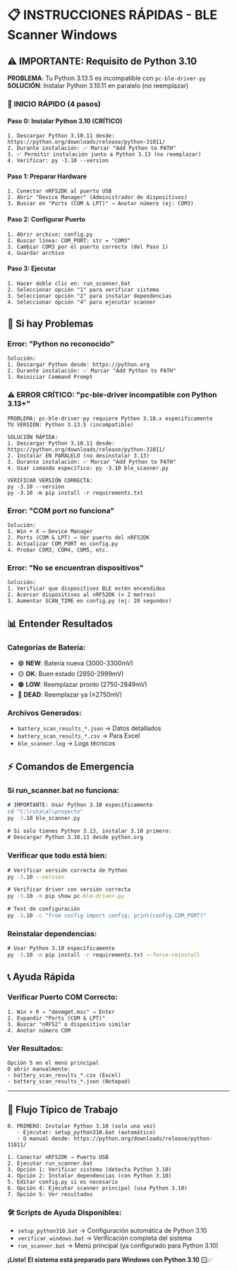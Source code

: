 # 📋 INSTRUCCIONES RÁPIDAS - BLE Scanner Windows

## ⚠️ IMPORTANTE: Requisito de Python 3.10

**PROBLEMA**: Tu Python 3.13.5 es incompatible con `pc-ble-driver-py`
**SOLUCIÓN**: Instalar Python 3.10.11 en paralelo (no reemplazar)

### 🚀 INICIO RÁPIDO (4 pasos)

#### Paso 0: Instalar Python 3.10 (CRÍTICO)
```
1. Descargar Python 3.10.11 desde: https://python.org/downloads/release/python-31011/
2. Durante instalación: ✅ Marcar "Add Python to PATH" 
3. ✅ Permitir instalación junto a Python 3.13 (no reemplazar)
4. Verificar: py -3.10 --version
```

#### Paso 1: Preparar Hardware
```
1. Conectar nRF52DK al puerto USB
2. Abrir "Device Manager" (Administrador de dispositivos)
3. Buscar en "Ports (COM & LPT)" → Anotar número (ej: COM3)
```

#### Paso 2: Configurar Puerto
```
1. Abrir archivo: config.py
2. Buscar línea: COM_PORT: str = "COM3"
3. Cambiar COM3 por el puerto correcto (del Paso 1)
4. Guardar archivo
```

#### Paso 3: Ejecutar
```
1. Hacer doble clic en: run_scanner.bat
2. Seleccionar opción "1" para verificar sistema
3. Seleccionar opción "2" para instalar dependencias
4. Seleccionar opción "4" para ejecutar scanner
```

## 🔧 Si hay Problemas

### Error: "Python no reconocido"
```
Solución:
1. Descargar Python desde: https://python.org
2. Durante instalación: ✅ Marcar "Add Python to PATH"
3. Reiniciar Command Prompt
```

### ⚠️ ERROR CRÍTICO: "pc-ble-driver incompatible con Python 3.13+"
```
PROBLEMA: pc-ble-driver-py requiere Python 3.10.x específicamente
TU VERSIÓN: Python 3.13.5 (incompatible)

SOLUCIÓN RÁPIDA:
1. Descargar Python 3.10.11 desde: https://python.org/downloads/release/python-31011/
2. Instalar EN PARALELO (no desinstalar 3.13)
3. Durante instalación: ✅ Marcar "Add Python to PATH"
4. Usar comando específico: py -3.10 ble_scanner.py

VERIFICAR VERSIÓN CORRECTA:
py -3.10 --version
py -3.10 -m pip install -r requirements.txt
```

### Error: "COM port no funciona"
```
Solución:
1. Win + X → Device Manager
2. Ports (COM & LPT) → Ver puerto del nRF52DK
3. Actualizar COM_PORT en config.py
4. Probar COM3, COM4, COM5, etc.
```

### Error: "No se encuentran dispositivos"
```
Solución:
1. Verificar que dispositivos BLE estén encendidos
2. Acercar dispositivos al nRF52DK (< 2 metros)
3. Aumentar SCAN_TIME en config.py (ej: 20 segundos)
```

## 📊 Entender Resultados

### Categorías de Batería:
- 🟢 **NEW**: Batería nueva (3000-3300mV)
- 🟡 **OK**: Buen estado (2850-2999mV)  
- 🟠 **LOW**: Reemplazar pronto (2750-2849mV)
- 🔴 **DEAD**: Reemplazar ya (≤2750mV)

### Archivos Generados:
- `battery_scan_results_*.json` → Datos detallados
- `battery_scan_results_*.csv` → Para Excel
- `ble_scanner.log` → Logs técnicos

## ⚡ Comandos de Emergencia

### Si run_scanner.bat no funciona:
```cmd
# IMPORTANTE: Usar Python 3.10 específicamente
cd "C:\ruta\al\proyecto"
py -3.10 ble_scanner.py

# Si solo tienes Python 3.13, instalar 3.10 primero:
# Descargar Python 3.10.11 desde python.org
```

### Verificar que todo está bien:
```cmd
# Verificar versión correcta de Python
py -3.10 --version

# Verificar driver con versión correcta
py -3.10 -m pip show pc-ble-driver-py

# Test de configuración
py -3.10 -c "from config import config; print(config.COM_PORT)"
```

### Reinstalar dependencias:
```cmd
# Usar Python 3.10 específicamente
py -3.10 -m pip install -r requirements.txt --force-reinstall
```

## 📞 Ayuda Rápida

### Verificar Puerto COM Correcto:
```
1. Win + R → "devmgmt.msc" → Enter
2. Expandir "Ports (COM & LPT)"
3. Buscar "nRF52" o dispositivo similar
4. Anotar número COM
```

### Ver Resultados:
```
Opción 5 en el menú principal
O abrir manualmente:
- battery_scan_results_*.csv (Excel)
- battery_scan_results_*.json (Notepad)
```

---

## 🎯 Flujo Típico de Trabajo

```
0. PRIMERO: Instalar Python 3.10 (solo una vez)
   - Ejecutar: setup_python310.bat (automático)
   - O manual desde: https://python.org/downloads/release/python-31011/

1. Conectar nRF52DK → Puerto USB
2. Ejecutar run_scanner.bat  
3. Opción 1: Verificar sistema (detecta Python 3.10)
4. Opción 2: Instalar dependencias (con Python 3.10)
5. Editar config.py si es necesario
6. Opción 4: Ejecutar scanner principal (usa Python 3.10)
7. Opción 5: Ver resultados
```

### 🛠️ Scripts de Ayuda Disponibles:
- `setup_python310.bat` → Configuración automática de Python 3.10
- `verificar_windows.bat` → Verificación completa del sistema
- `run_scanner.bat` → Menú principal (ya configurado para Python 3.10)

**¡Listo! El sistema está preparado para Windows con Python 3.10** 🪟✅
